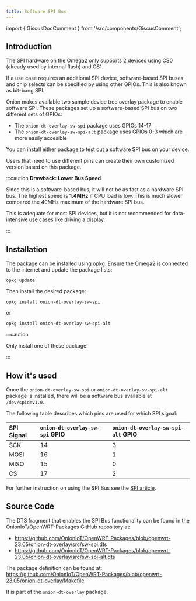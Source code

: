 ```yaml
---
title: Software SPI Bus
---
```


import { GiscusDocComment } from '/src/components/GiscusComment';

## Introduction

The SPI hardware on the Omega2 only supports 2 devices using CS0 (already used by internal flash) and CS1.

If a use case requires an additional SPI device, software-based SPI buses and chip selects can be specified by using other GPIOs. This is also known as bit-bang SPI.

Onion makes available two sample device tree overlay package to enable software SPI. These packages set up a software-based SPI bus on two different sets of GPIOs:
- The `onion-dt-overlay-sw-spi` package uses GPIOs 14-17
- The `onion-dt-overlay-sw-spi-alt` package uses GPIOs 0-3 which are more easily accesible

You can install either package to test out a software SPI bus on your device.

Users that need to use different pins can create their own customized version based on this package.

:::caution **Drawback: Lower Bus Speed**

Since this is a software-based bus, it will not be as fast as a hardware SPI bus. The highest speed is **1.4MHz** if CPU load is low. This is much slower compared the 40MHz maximum of the hardware SPI bus.

This is adequate for most SPI devices, but it is not recommended for data-intensive use cases like driving a display.

:::

## Installation

The package can be installed using opkg. Ensure the Omega2 is connected to the internet and update the package lists:

```shell
opkg update
```

Then install the desired package:

```shell
opkg install onion-dt-overlay-sw-spi
```

or 

```shell
opkg install onion-dt-overlay-sw-spi-alt
```

:::caution

Only install one of these package!

:::

## How it's used

Once the `onion-dt-overlay-sw-spi` or `onion-dt-overlay-sw-spi-alt` package is installed, there will be a software bus available at `/dev/spidev1.0`.

The following table describes which pins are used for which SPI signal:

| SPI Signal | `onion-dt-overlay-sw-spi` GPIO | `onion-dt-overlay-sw-spi-alt` GPIO | 
| :--------- | :--- | :-- |
| SCK        | 14   | 3   |
| MOSI       | 16   | 1   |
| MISO       | 15   | 0   |
| CS         | 17   | 2   |

For further instruction on using the SPI Bus see the [SPI article](../hardware-interfaces/spi).

## Source Code

The DTS fragment that enables the SPI Bus functionality can be found in the OnionIoT/OpenWRT-Packages GitHub repository at: 
- https://github.com/OnionIoT/OpenWRT-Packages/blob/openwrt-23.05/onion-dt-overlay/src/sw-spi.dts
- https://github.com/OnionIoT/OpenWRT-Packages/blob/openwrt-23.05/onion-dt-overlay/src/sw-spi-alt.dts
<!-- TODO: update above with OPENWRT_VERSION variable -->

The package definition can be found at: https://github.com/OnionIoT/OpenWRT-Packages/blob/openwrt-23.05/onion-dt-overlay/Makefile
<!-- TODO: update above with OPENWRT_VERSION variable -->

It is part of the `onion-dt-overlay` package.

<GiscusDocComment />